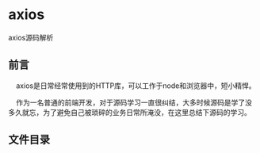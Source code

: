 # axios
axios源码解析

## 前言
&nbsp;&nbsp;&nbsp;&nbsp;axios是日常经常使用到的HTTP库，可以工作于node和浏览器中，短小精悍。

&nbsp;&nbsp;&nbsp;&nbsp;作为一名普通的前端开发，对于源码学习一直很纠结，大多时候源码是学了没多久就忘，为了避免自己被琐碎的业务日常所淹没，在这里总结下源码的学习。

## 文件目录
